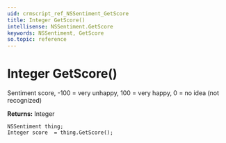 ```yaml
---
uid: crmscript_ref_NSSentiment_GetScore
title: Integer GetScore()
intellisense: NSSentiment.GetScore
keywords: NSSentiment, GetScore
so.topic: reference
---
```


# Integer GetScore()

Sentiment score, -100 = very unhappy, 100 = very happy, 0 = no idea (not recognized)

**Returns:** Integer

```crmscript
NSSentiment thing;
Integer score  = thing.GetScore();
```

